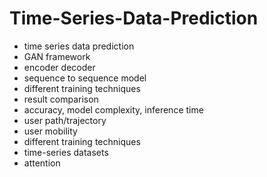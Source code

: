 # Time-Series-Data-Prediction 
- time series data prediction  
- GAN framework  
- encoder decoder  
- sequence to sequence model 
- different training techniques  
- result comparison 
- accuracy, model complexity, inference time 
- user path/trajectory 
- user mobility 
- different training techniques 
- time-series datasets 
- attention 
  
